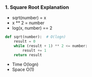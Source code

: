 ### 1. Square Root Explanation
* sqrt(number) = x
* x ** 2 = number
* log(x, number) == 2

```python
def sqrt(number):  # O(logn)
    result = 0
    while (result + 1) ** 2 <= number:
        result += 1
    return result
```

* Time O(logn)
* Space O(1)